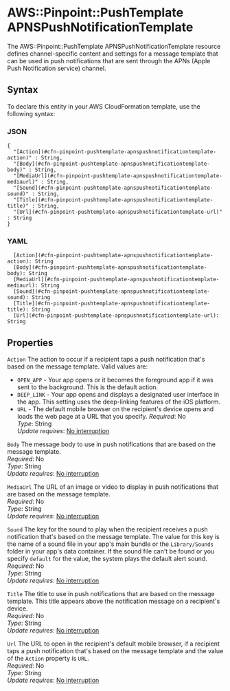# AWS::Pinpoint::PushTemplate APNSPushNotificationTemplate<a name="aws-properties-pinpoint-pushtemplate-apnspushnotificationtemplate"></a>

The AWS::Pinpoint::PushTemplate APNSPushNotificationTemplate resource defines channel\-specific content and settings for a message template that can be used in push notifications that are sent through the APNs \(Apple Push Notification service\) channel\.

## Syntax<a name="aws-properties-pinpoint-pushtemplate-apnspushnotificationtemplate-syntax"></a>

To declare this entity in your AWS CloudFormation template, use the following syntax:

### JSON<a name="aws-properties-pinpoint-pushtemplate-apnspushnotificationtemplate-syntax.json"></a>

```
{
  "[Action](#cfn-pinpoint-pushtemplate-apnspushnotificationtemplate-action)" : String,
  "[Body](#cfn-pinpoint-pushtemplate-apnspushnotificationtemplate-body)" : String,
  "[MediaUrl](#cfn-pinpoint-pushtemplate-apnspushnotificationtemplate-mediaurl)" : String,
  "[Sound](#cfn-pinpoint-pushtemplate-apnspushnotificationtemplate-sound)" : String,
  "[Title](#cfn-pinpoint-pushtemplate-apnspushnotificationtemplate-title)" : String,
  "[Url](#cfn-pinpoint-pushtemplate-apnspushnotificationtemplate-url)" : String
}
```

### YAML<a name="aws-properties-pinpoint-pushtemplate-apnspushnotificationtemplate-syntax.yaml"></a>

```
  [Action](#cfn-pinpoint-pushtemplate-apnspushnotificationtemplate-action): String
  [Body](#cfn-pinpoint-pushtemplate-apnspushnotificationtemplate-body): String
  [MediaUrl](#cfn-pinpoint-pushtemplate-apnspushnotificationtemplate-mediaurl): String
  [Sound](#cfn-pinpoint-pushtemplate-apnspushnotificationtemplate-sound): String
  [Title](#cfn-pinpoint-pushtemplate-apnspushnotificationtemplate-title): String
  [Url](#cfn-pinpoint-pushtemplate-apnspushnotificationtemplate-url): String
```

## Properties<a name="aws-properties-pinpoint-pushtemplate-apnspushnotificationtemplate-properties"></a>

`Action`  <a name="cfn-pinpoint-pushtemplate-apnspushnotificationtemplate-action"></a>
The action to occur if a recipient taps a push notification that's based on the message template\. Valid values are:  
+  `OPEN_APP` \- Your app opens or it becomes the foreground app if it was sent to the background\. This is the default action\.
+  `DEEP_LINK` \- Your app opens and displays a designated user interface in the app\. This setting uses the deep\-linking features of the iOS platform\.
+  `URL` \- The default mobile browser on the recipient's device opens and loads the web page at a URL that you specify\.
*Required*: No  
*Type*: String  
*Update requires*: [No interruption](https://docs.aws.amazon.com/AWSCloudFormation/latest/UserGuide/using-cfn-updating-stacks-update-behaviors.html#update-no-interrupt)

`Body`  <a name="cfn-pinpoint-pushtemplate-apnspushnotificationtemplate-body"></a>
The message body to use in push notifications that are based on the message template\.  
*Required*: No  
*Type*: String  
*Update requires*: [No interruption](https://docs.aws.amazon.com/AWSCloudFormation/latest/UserGuide/using-cfn-updating-stacks-update-behaviors.html#update-no-interrupt)

`MediaUrl`  <a name="cfn-pinpoint-pushtemplate-apnspushnotificationtemplate-mediaurl"></a>
The URL of an image or video to display in push notifications that are based on the message template\.  
*Required*: No  
*Type*: String  
*Update requires*: [No interruption](https://docs.aws.amazon.com/AWSCloudFormation/latest/UserGuide/using-cfn-updating-stacks-update-behaviors.html#update-no-interrupt)

`Sound`  <a name="cfn-pinpoint-pushtemplate-apnspushnotificationtemplate-sound"></a>
The key for the sound to play when the recipient receives a push notification that's based on the message template\. The value for this key is the name of a sound file in your app's main bundle or the `Library/Sounds` folder in your app's data container\. If the sound file can't be found or you specify `default` for the value, the system plays the default alert sound\.  
*Required*: No  
*Type*: String  
*Update requires*: [No interruption](https://docs.aws.amazon.com/AWSCloudFormation/latest/UserGuide/using-cfn-updating-stacks-update-behaviors.html#update-no-interrupt)

`Title`  <a name="cfn-pinpoint-pushtemplate-apnspushnotificationtemplate-title"></a>
The title to use in push notifications that are based on the message template\. This title appears above the notification message on a recipient's device\.  
*Required*: No  
*Type*: String  
*Update requires*: [No interruption](https://docs.aws.amazon.com/AWSCloudFormation/latest/UserGuide/using-cfn-updating-stacks-update-behaviors.html#update-no-interrupt)

`Url`  <a name="cfn-pinpoint-pushtemplate-apnspushnotificationtemplate-url"></a>
The URL to open in the recipient's default mobile browser, if a recipient taps a push notification that's based on the message template and the value of the `Action` property is `URL`\.  
*Required*: No  
*Type*: String  
*Update requires*: [No interruption](https://docs.aws.amazon.com/AWSCloudFormation/latest/UserGuide/using-cfn-updating-stacks-update-behaviors.html#update-no-interrupt)